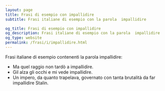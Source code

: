```yaml
---
layout: page
title: Frasi di esempio con impallidire 
subtitle: Frasi italiane di esempio con la parola  impallidire

og_title: Frasi di esempio con impallidire 
og_description: Frasi italiane di esempio con la parola  impallidire
og_type: website
permalink: /frasi/i/impallidire.html
---
```


Frasi italiane di esempio contenenti la parola impallidire:


- Ma quel raggio non tardò a impallidire.
- Gil alza gli occhi e mi vede impallidire.
- Un impero, da quanto trapelava, governato con tanta brutalità da far impallidire Stalin.
